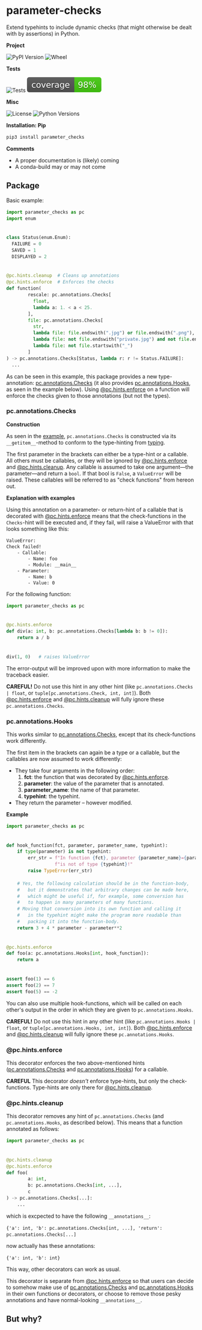 # parameter-checks

Extend typehints to include dynamic checks (that might otherwise be dealt with by assertions) in Python.

**Project**

![PyPI Version](https://img.shields.io/pypi/v/parameter_checks)
![Wheel](https://img.shields.io/pypi/wheel/parameter_checks)

**Tests**

![Tests](https://github.com/snimu/parameter-checks/actions/workflows/tests.yml/badge.svg)
![Coverage](coverage.svg)

**Misc**

![License](https://img.shields.io/github/license/snimu/parameter-checks)
![Python Versions](https://img.shields.io/pypi/pyversions/parameter_checks)

**Installation: Pip**

```bash
pip3 install parameter_checks
```

**Comments**

- A proper documentation is (likely) coming
- A conda-build may or may not come

## Package

Basic example:

```python
import parameter_checks as pc
import enum


class Status(enum.Enum):
  FAILURE = 0
  SAVED = 1
  DISPLAYED = 2


@pc.hints.cleanup  # Cleans up annotations
@pc.hints.enforce  # Enforces the checks
def function(
        rescale: pc.annotations.Checks[
          float,
          lambda a: 1. < a < 25.
        ],
        file: pc.annotations.Checks[
          str,
          lambda file: file.endswith(".jpg") or file.endswith(".png"),
          lambda file: not file.endswith("private.jpg") and not file.endswith("private.jpg"),
          lambda file: not file.startswith("_")
        ]
) -> pc.annotations.Checks[Status, lambda r: r != Status.FAILURE]:
  ...
```

As can be seen in this example, this package provides a new type-annotation: [pc.annotations.Checks](#pcannotationschecks)
(it also provides [pc.annotations.Hooks](#pcannotationshooks), as seen in the example below). 
Using [@pc.hints.enforce](#pchintsenforce) on a function will enforce the checks given to those 
annotations (but not the types).

### pc.annotations.Checks

**Construction**

As seen in the [example](#example--checks), `pc.annotations.Checks` is constructed via its 
`__getitem__`-method to conform to the type-hinting from [typing](https://docs.python.org/3/library/typing.html).

The first parameter in the brackets can either be a type-hint or a callable. All others must be callables, or they will 
be ignored by [@pc.hints.enforce](#pchintsenforce) and [@pc.hints.cleanup](#pchintscleanup). Any callable is assumed 
to take one argument&mdash;the parameter&mdash;and return a `bool`. 
If that bool is `False`, a `ValueError` will be raised. These callables will be referred to as "check functions" 
from hereon out.

**Explanation with examples**

Using this annotation on a parameter- or return-hint of a callable that is decorated with 
[@pc.hints.enforce](#pchintsenforce) means that the check-functions in the `Checks`-hint 
will be executed and, if they fail, will raise a ValueError 
with that looks something like this:

    ValueError: 
    Check failed! 
        - Callable: 
            - Name: foo
            - Module: __main__
        - Parameter: 
            - Name: b
            - Value: 0

For the following function:

```python
import parameter_checks as pc


@pc.hints.enforce
def div(a: int, b: pc.annotations.Checks[lambda b: b != 0]):
    return a / b


div(1, 0)   # raises ValueError
```

The error-output will be improved upon with more information to make the traceback easier.

**CAREFUL!** Do not use this hint in any other hint (like `pc.annotations.Checks | float`, 
or `tuple[pc.annotations.Check, int, int]`). Both [@pc.hints.enforce](#pchintsenforce) 
and [@pc.hints.cleanup](#pchintscleanup) will fully ignore these `pc.annotations.Checks`. 


### pc.annotations.Hooks

This works similar to [pc.annotations.Checks](#pcannotationschecks), except that its check-functions work differently.

The first item in the brackets can again be a type or a callable, but the callables are now assumed to work 
differently: 

- They take four arguments in the following order: 
  1. **fct**: the function that was decorated by [@pc.hints.enforce](#pchintsenforce).
  2. **parameter**: the value of the parameter that is annotated.
  3. **parameter_name**: the name of that parameter.
  4. **typehint**: the typehint.
- They return the parameter &ndash; however modified. 

**Example**

```python
import parameter_checks as pc


def hook_function(fct, parameter, parameter_name, typehint):
    if type(parameter) is not typehint:
        err_str = f"In function {fct}, parameter {parameter_name}={parameter} " \
                  f"is not of type {typehint}!"
        raise TypeError(err_str)
    
    # Yes, the following calculation should be in the function-body,
    #   but it demonstrates that arbitrary changes can be made here,
    #   which might be useful if, for example, some conversion has 
    #   to happen in many parameters of many functions. 
    # Moving that conversion into its own function and calling it 
    #   in the typehint might make the program more readable than 
    #   packing it into the function-body.
    return 3 + 4 * parameter - parameter**2   


@pc.hints.enforce
def foo(a: pc.annotations.Hooks[int, hook_function]):
    return a 


assert foo(1) == 6
assert foo(2) == 7
assert foo(5) == -2
```

You can also use multiple hook-functions, which will be called on each other's output in the order
in which they are given to `pc.annotations.Hooks`.

**CAREFUL!** Do not use this hint in any other hint (like `pc.annotations.Hooks | float`, 
or `tuple[pc.annotations.Hooks, int, int]`). Both [@pc.hints.enforce](#pchintsenforce) 
and [@pc.hints.cleanup](#pchintscleanup) will fully ignore these `pc.annotations.Hooks`.

### @pc.hints.enforce

This decorator enforces the two above-mentioned hints ([pc.annotations.Checks](#pcannotationschecks) 
and [pc.annotations.Hooks](#pcannotationshooks)) for a callable. 

**CAREFUL** This decorator *doesn't* enforce type-hints, but only the check-functions. Type-hints 
are only there for [@pc.hints.cleanup](#pchintscleanup).

### @pc.hints.cleanup

This decorator removes any hint of `pc.annotations.Checks` (and `pc.annotations.Hooks`, as described below). This means that a 
function annotated as follows:

```python 
import parameter_checks as pc 


@pc.hints.cleanup
@pc.hints.enforce
def foo(
        a: int, 
        b: pc.annotations.Checks[int, ...], 
        c
) -> pc.annotations.Checks[...]:
    ...
```

which is excpected to have the following `__annotations__`: 

`{'a': int, 'b': pc.annotations.Checks[int, ...], 'return': pc.annotations.Checks[...]`

now actually has these annotations:

`{'a': int, 'b': int}`

This way, other decorators can work as usual. 

This decorator is separate from 
[@pc.hints.enforce](#pchintsenforce) so that users can decide to somehow make use
of [pc.annotations.Checks](#pcannotationschecks) and [pc.annotations.Hooks](#pcannotationshooks)
in their own functions or decorators, or choose to remove those pesky annotations and have 
normal-looking `__annotations__`.

## But why?



